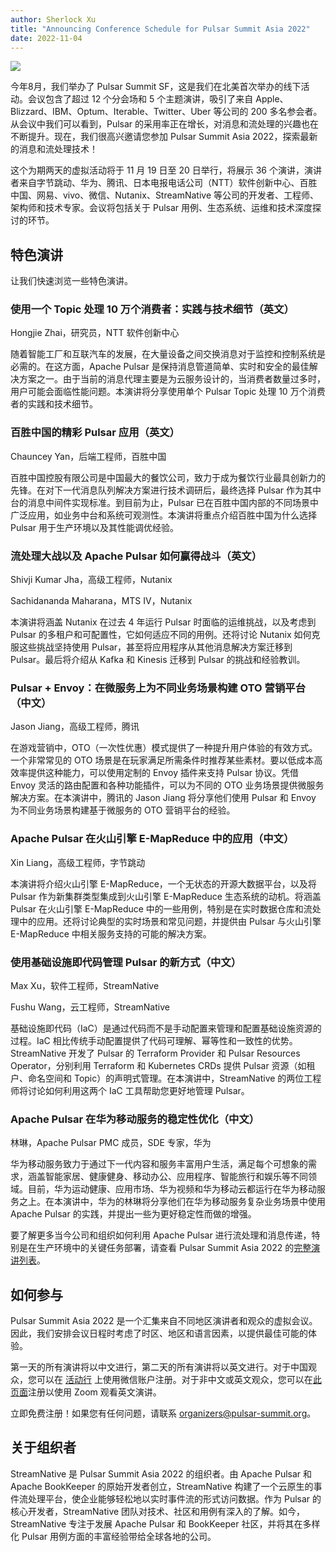 ```yaml
---
author: Sherlock Xu
title: "Announcing Conference Schedule for Pulsar Summit Asia 2022"
date: 2022-11-04
---
```


![](/img/pulsar-summit-asia-2022-top-image.jpg)

今年8月，我们举办了 Pulsar Summit SF，这是我们在北美首次举办的线下活动。会议包含了超过 12 个分会场和 5 个主题演讲，吸引了来自 Apple、Blizzard、IBM、Optum、Iterable、Twitter、Uber 等公司的 200 多名参会者。从会议中我们可以看到，Pulsar 的采用率正在增长，对消息和流处理的兴趣也在不断提升。现在，我们很高兴邀请您参加 Pulsar Summit Asia 2022，探索最新的消息和流处理技术！

这个为期两天的虚拟活动将于 11 月 19 日至 20 日举行，将展示 36 个演讲，演讲者来自字节跳动、华为、腾讯、日本电报电话公司（NTT）软件创新中心、百胜中国、网易、vivo、微信、Nutanix、StreamNative 等公司的开发者、工程师、架构师和技术专家。会议将包括关于 Pulsar 用例、生态系统、运维和技术深度探讨的环节。

<!--truncate-->

## 特色演讲

让我们快速浏览一些特色演讲。

### 使用一个 Topic 处理 10 万个消费者：实践与技术细节（英文）

Hongjie Zhai，研究员，NTT 软件创新中心

随着智能工厂和互联汽车的发展，在大量设备之间交换消息对于监控和控制系统是必需的。在这方面，Apache Pulsar 是保持消息管道简单、实时和安全的最佳解决方案之一。由于当前的消息代理主要是为云服务设计的，当消费者数量过多时，用户可能会面临性能问题。本演讲将分享使用单个 Pulsar Topic 处理 10 万个消费者的实践和技术细节。

### 百胜中国的精彩 Pulsar 应用（英文）

Chauncey Yan，后端工程师，百胜中国

百胜中国控股有限公司是中国最大的餐饮公司，致力于成为餐饮行业最具创新力的先锋。在对下一代消息队列解决方案进行技术调研后，最终选择 Pulsar 作为其中台的消息中间件实现标准。到目前为止，Pulsar 已在百胜中国内部的不同场景中广泛应用，如业务中台和系统可观测性。本演讲将重点介绍百胜中国为什么选择 Pulsar 用于生产环境以及其性能调优经验。

### 流处理大战以及 Apache Pulsar 如何赢得战斗（英文）

Shivji Kumar Jha，高级工程师，Nutanix

Sachidananda Maharana，MTS IV，Nutanix

本演讲将涵盖 Nutanix 在过去 4 年运行 Pulsar 时面临的运维挑战，以及考虑到 Pulsar 的多租户和可配置性，它如何适应不同的用例。还将讨论 Nutanix 如何克服这些挑战坚持使用 Pulsar，甚至将应用程序从其他消息解决方案迁移到 Pulsar。最后将介绍从 Kafka 和 Kinesis 迁移到 Pulsar 的挑战和经验教训。

### Pulsar + Envoy：在微服务上为不同业务场景构建 OTO 营销平台（中文）

Jason Jiang，高级工程师，腾讯

在游戏营销中，OTO（一次性优惠）模式提供了一种提升用户体验的有效方式。一个非常常见的 OTO 场景是在玩家满足所需条件时推荐某些素材。要以低成本高效率提供这种能力，可以使用定制的 Envoy 插件来支持 Pulsar 协议。凭借 Envoy 灵活的路由配置和各种功能插件，可以为不同的 OTO 业务场景提供微服务解决方案。在本演讲中，腾讯的 Jason Jiang 将分享他们使用 Pulsar 和 Envoy 为不同业务场景构建基于微服务的 OTO 营销平台的经验。

### Apache Pulsar 在火山引擎 E-MapReduce 中的应用（中文）

Xin Liang，高级工程师，字节跳动

本演讲将介绍火山引擎 E-MapReduce，一个无状态的开源大数据平台，以及将 Pulsar 作为新集群类型集成到火山引擎 E-MapReduce 生态系统的动机。将涵盖 Pulsar 在火山引擎 E-MapReduce 中的一些用例，特别是在实时数据仓库和流处理中的应用。还将讨论典型的实时场景和常见问题，并提供由 Pulsar 与火山引擎 E-MapReduce 中相关服务支持的可能的解决方案。

### 使用基础设施即代码管理 Pulsar 的新方式（中文）

Max Xu，软件工程师，StreamNative

Fushu Wang，云工程师，StreamNative

基础设施即代码（IaC）是通过代码而不是手动配置来管理和配置基础设施资源的过程。IaC 相比传统手动配置提供了代码可理解、幂等性和一致性的优势。StreamNative 开发了 Pulsar 的 Terraform Provider 和 Pulsar Resources Operator，分别利用 Terraform 和 Kubernetes CRDs 提供 Pulsar 资源（如租户、命名空间和 Topic）的声明式管理。在本演讲中，StreamNative 的两位工程师将讨论如何利用这两个 IaC 工具帮助您更好地管理 Pulsar。

### Apache Pulsar 在华为移动服务的稳定性优化（中文）

林琳，Apache Pulsar PMC 成员，SDE 专家，华为

华为移动服务致力于通过下一代内容和服务丰富用户生活，满足每个可想象的需求，涵盖智能家居、健康健身、移动办公、应用程序、智能旅行和娱乐等不同领域。目前，华为运动健康、应用市场、华为视频和华为移动云都运行在华为移动服务之上。在本演讲中，华为的林琳将分享他们在华为移动服务复杂业务场景中使用 Apache Pulsar 的实践，并提出一些为更好稳定性而做的增强。

要了解更多当今公司和组织如何利用 Apache Pulsar 进行流处理和消息传递，特别是在生产环境中的关键任务部署，请查看 Pulsar Summit Asia 2022 的[完整演讲列表](https://pulsar-summit.org/event/asia-2022/schedule)。

## 如何参与

Pulsar Summit Asia 2022 是一个汇集来自不同地区演讲者和观众的虚拟会议。因此，我们安排会议日程时考虑了时区、地区和语言因素，以提供最佳可能的体验。

第一天的所有演讲将以中文进行，第二天的所有演讲将以英文进行。对于中国观众，您可以在 [活动行](https://www.huodongxing.com/event/8674136399923) 上使用微信账户注册。对于非中文或英文观众，您可以在[此页面](https://streamnative.zoom.us/webinar/register/8616668631199/WN_qKibcbEFTxKv6-MszyFeAg)注册以使用 Zoom 观看英文演讲。

立即免费注册！如果您有任何问题，请联系 [organizers@pulsar-summit.org](mailto:organizers@pulsar-summit.org)。

## 关于组织者

StreamNative 是 Pulsar Summit Asia 2022 的组织者。由 Apache Pulsar 和 Apache BookKeeper 的原始开发者创立，StreamNative 构建了一个云原生的事件流处理平台，使企业能够轻松地以实时事件流的形式访问数据。作为 Pulsar 的核心开发者，StreamNative 团队对技术、社区和用例有深入的了解。如今，StreamNative 专注于发展 Apache Pulsar 和 BookKeeper 社区，并将其在多样化 Pulsar 用例方面的丰富经验带给全球各地的公司。